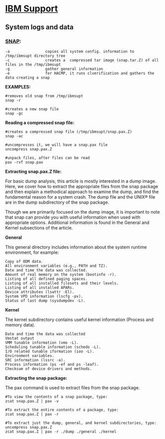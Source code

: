 # [IBM Support](https://www.ibm.com/mysupport/s/?language=en_US)

## System logs and data

### [SNAP](https://www.ibm.com/docs/en/aix/7.2?topic=s-snap-command):

    -a                copies all system config. information to /tmp/ibmsupt directory tree
    -c                creates a  compressed tar image (snap.tar.Z) of all files in the /tmp/ibmsupt
    -g                gather general information
    -e                for HACMP, it runs clverification and gathers the data creating a snap


**EXAMPLES:**
	
	#removes old snap from /tmp/ibmsupt
	snap -r

	#creates a new snap file
	snap -gc



**Reading a compressed snap file:**

	#creates a compressed snap file (/tmp/ibmsupt/snap.pax.Z)
	snap -ac
	
	#uncompresses it, we will have a snap.pax file
	uncompress snap.pax.Z
	
	#unpack files, after files can be read
	pax -rvf snap.pax


**Extracting snap.pax.Z file:**

For basic dump analysis, this article is mostly interested in a dump image. Here, we cover how to extract the appropriate files from the snap package and then explain a methodical approach to examine the dump, and find the fundamental reason for a system crash. The dump file and the UNIX® file are in the dump subdirectory of the snap package.

Though we are primarily focused on the dump image, it is important to note that snap can provide you with useful information when used with appropriate options. Additional information is found in the General and Kernel subsections of the article.

**General**

This general directory includes information about the system runtime environment, for example:

    Copy of ODM data.
    All environment variables (e.g., PATH and TZ).
    Date and time the data was collected.
    Amount of real memory on the system (bootinfo -r).
    Listing of all defined paging spaces.
    Listing of all installed filesets and their levels.
    Listing of all installed APARs.
    Device attributes (lsattr -El).
    System VPD information (lscfg -pv).
    Status of last dump (sysdumpdev -L).

**Kernel**

The kernel subdirectory contains useful kernel information (Process and memory data).

    Date and time the data was collected
    Vmstat output
    VMM tunable information (vmo -L).
    Scheduling tunable information (schedo -L).
    I/O related tunable iformation (ioo -L).
    Environment variables.
    SRC information (lssrc -a).
    Process information (ps -ef and ps -leaf).
    Checksum of device drivers and methods.

**Extracting the snap package:**

The pax command is used to extract files from the snap package.

    #To view the contents of a snap package, type:
    zcat snap.pax.Z | pax -v

    #To extract the entire contents of a package, type:
    zcat snap.pax.Z | pax -r

    #To extract just the dump, general, and kernel subdirectories, type:
    uncompress snap.pax.Z
    zcat snap.pax.Z | pax -r ./dump ./general ./kernel

